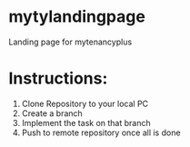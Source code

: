 # mytylandingpage
Landing page for mytenancyplus

# Instructions:
1. Clone Repository to your local PC
2. Create a branch 
3. Implement the task on that branch
4. Push to remote repository once all is done
